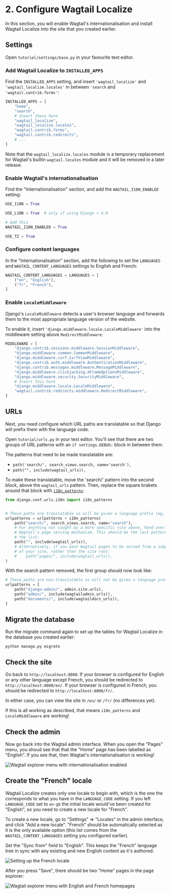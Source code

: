 # 2. Configure Wagtail Localize

In this section, you will enable Wagtail's internationalisation and install Wagtail Localize into the site that you
created earlier.

## Settings

Open `tutorial/settings/base.py` in your favourite text editor.

### Add Wagtail Localize to `INSTALLED_APPS`

Find the `INSTALLED_APPS` setting, and insert `'wagtail_localize'` and `'wagtail_localize.locales'` in between
`'search` and `'wagtail.contrib.forms'`:

```python
INSTALLED_APPS = [
    "home",
    "search",
    # Insert these here
    "wagtail_localize",
    "wagtail_localize.locales",
    "wagtail.contrib.forms",
    "wagtail.contrib.redirects",
    # ...
]
```

Note that the `wagtail_localize.locales` module is a temporary replacement for Wagtail's builtin `wagtail.locales`
module and it will be removed in a later release.

### Enable Wagtail's internationalisation

Find the "Internationalisation" section, and add the `WAGTAIL_I18N_ENABLED` setting:

```python
USE_I18N = True

USE_L10N = True  # only if using Django < 4.0

# Add this
WAGTAIL_I18N_ENABLED = True

USE_TZ = True
```

### Configure content languages

In the "Internationalisation" section, add the following to set the `LANGUAGES` and `WAGTAIL_CONTENT_LANGUAGES`
settings to English and French:

```python
WAGTAIL_CONTENT_LANGUAGES = LANGUAGES = [
    ("en", "English"),
    ("fr", "French"),
]
```

### Enable `LocaleMiddleware`

Django's `LocaleMiddleware` detects a user's browser language and forwards them to the most appropriate language
version of the website.

To enable it, insert `'django.middleware.locale.LocaleMiddleware'` into the middleware setting
above `RedirectMiddleware`:

```python
MIDDLEWARE = [
    "django.contrib.sessions.middleware.SessionMiddleware",
    "django.middleware.common.CommonMiddleware",
    "django.middleware.csrf.CsrfViewMiddleware",
    "django.contrib.auth.middleware.AuthenticationMiddleware",
    "django.contrib.messages.middleware.MessageMiddleware",
    "django.middleware.clickjacking.XFrameOptionsMiddleware",
    "django.middleware.security.SecurityMiddleware",
    # Insert this here
    "django.middleware.locale.LocaleMiddleware",
    "wagtail.contrib.redirects.middleware.RedirectMiddleware",
]
```

## URLs

Next, you need configure which URL paths are translatable so that Django will prefix them with the language code.

Open `tutorial/urls.py` in your text editor. You'll see that there are two groups of URL patterns with an
`if settings.DEBUG:` block in between them.

The patterns that need to be made translatable are:

-   `path('search/', search_views.search, name='search'),`
-   `path("", include(wagtail_urls)),`

To make these translatable, move the 'search/' pattern into the second block, above the `wagtail_urls` pattern. Then,
replace the square brakets around that block with
[`i18n_patterns`](https://docs.djangoproject.com/en/3.1/topics/i18n/translation/#django.conf.urls.i18n.i18n_patterns):

```python
from django.conf.urls.i18n import i18n_patterns


# These paths are translatable so will be given a language prefix (eg, '/en', '/fr')
urlpatterns = urlpatterns + i18n_patterns(
    path("search/", search_views.search, name="search"),
    # For anything not caught by a more specific rule above, hand over to
    # Wagtail's page serving mechanism. This should be the last pattern in
    # the list:
    path("", include(wagtail_urls)),
    # Alternatively, if you want Wagtail pages to be served from a subpath
    # of your site, rather than the site root:
    #    path("pages/", include(wagtail_urls)),
)
```

With the search pattern removed, the first group should now look like:

```python
# These paths are non-translatable so will not be given a language prefix
urlpatterns = [
    path("django-admin/", admin.site.urls),
    path("admin/", include(wagtailadmin_urls)),
    path("documents/", include(wagtaildocs_urls)),
]
```

## Migrate the database

Run the migrate command again to set up the tables for Wagtail Localize in the database you created earlier:

```shell
python manage.py migrate
```

## Check the site

Go back to `http://localhost:8000`. If your browser is configured for English or any other language except French,
you should be redirected to `http://localhost:8000/en/`.
If your browser is configured in French, you should be redirected to `http://localhost:8000/fr/`.

In either case, you can view the site in `/en/` or `/fr/` (no differences yet).

If this is all working as described, that means `i18n_patterns` and `LocaleMiddleware` are working!

## Check the admin

Now go back into the Wagtail admin interface. When you open the "Pages" menu, you shoud see that that the "Home" page
has been labelled as "English". If you see that, then Wagtail's internationalisation is working!

![Wagtail explorer menu with internationalisation enabled](../assets/tutorial/wagtail-explorer-with-i18n.png)

## Create the "French" locale

Wagtail Localize creates only one locale to begin with, which is the one the corresponds to what you have in the
`LANGUAGE_CODE` setting. If you left `LANGUAGE_CODE` set to `en-gb` the initial locale would've been created for
"English", so you need to create a new locale for "French".

To create a new locale, go to "Settings" => "Locales" in the admin interface, and click "Add a new locale". "French"
should be automatically selected as it is the only available option (this list comes from the
`WAGTAIL_CONTENT_LANGUAGES` setting you configured earlier).

Set the "Sync from" field to "English". This keeps the "French" language tree in sync with any existing and new English
content as it's authored.

![Setting up the French locale](../assets/tutorial/wagtail-add-french-locale.png)

After you press "Save", there should be two "Home" pages in the page explorer:

![Wagtail explorer menu with English and French homepages](../assets/tutorial/wagtail-explorer-with-english-and-french.png)
